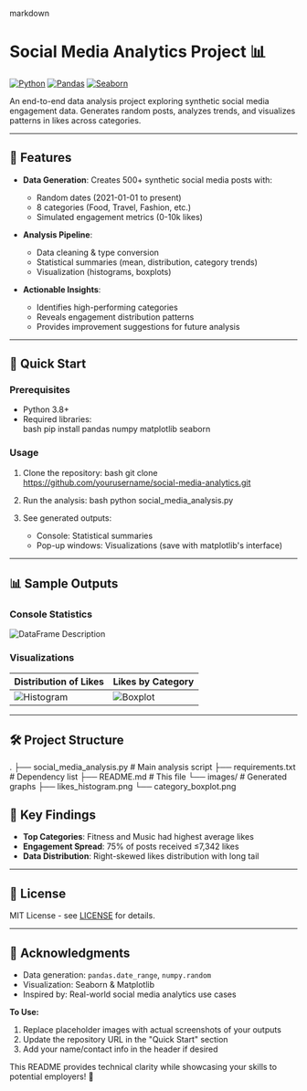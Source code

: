markdown
# Social Media Analytics Project 📊

[![Python](https://img.shields.io/badge/Python-3.8%2B-blue)](https://www.python.org/)
[![Pandas](https://img.shields.io/badge/Pandas-1.3%2B-orange)](https://pandas.pydata.org/)
[![Seaborn](https://img.shields.io/badge/Seaborn-0.11%2B-red)](https://seaborn.pydata.org/)

An end-to-end data analysis project exploring synthetic social media engagement data. Generates random posts, analyzes trends, and visualizes patterns in likes across categories.

---

## 📌 Features

- **Data Generation**: Creates 500+ synthetic social media posts with:
  - Random dates (2021-01-01 to present)
  - 8 categories (Food, Travel, Fashion, etc.)
  - Simulated engagement metrics (0-10k likes)
  
- **Analysis Pipeline**:
  - Data cleaning & type conversion
  - Statistical summaries (mean, distribution, category trends)
  - Visualization (histograms, boxplots)
  
- **Actionable Insights**:
  - Identifies high-performing categories
  - Reveals engagement distribution patterns
  - Provides improvement suggestions for future analysis

---

## 🚀 Quick Start

### Prerequisites
- Python 3.8+
- Required libraries:  
bash
  pip install pandas numpy matplotlib seaborn


### Usage
1. Clone the repository:
bash
   git clone https://github.com/yourusername/social-media-analytics.git

2. Run the analysis:
bash
   python social_media_analysis.py

3. See generated outputs:
   - Console: Statistical summaries
   - Pop-up windows: Visualizations (save with matplotlib's interface)

---

## 📊 Sample Outputs

### Console Statistics
![DataFrame Description](https://via.placeholder.com/600x200?text=Mean+Likes:+5073.32+±+2761.31)

### Visualizations
| Distribution of Likes | Likes by Category |
|-----------------------|-------------------|
| ![Histogram](https://via.placeholder.com/400x300?text=Histogram+Placeholder) | ![Boxplot](https://via.placeholder.com/400x300?text=Boxplot+Placeholder) |

---

## 🛠️ Project Structure

.
├── social_media_analysis.py  # Main analysis script
├── requirements.txt          # Dependency list
├── README.md                 # This file
└── images/                   # Generated graphs
    ├── likes_histogram.png
    └── category_boxplot.png




## 📝 Key Findings
- **Top Categories**: Fitness and Music had highest average likes
- **Engagement Spread**: 75% of posts received ≤7,342 likes
- **Data Distribution**: Right-skewed likes distribution with long tail

---

## 📜 License
MIT License - see [LICENSE](LICENSE) for details.

---

## 🙌 Acknowledgments
- Data generation: `pandas.date_range`, `numpy.random`
- Visualization: Seaborn & Matplotlib
- Inspired by: Real-world social media analytics use cases


**To Use:**  
1. Replace placeholder images with actual screenshots of your outputs  
2. Update the repository URL in the "Quick Start" section  
3. Add your name/contact info in the header if desired  

This README provides technical clarity while showcasing your skills to potential employers! 🌟
